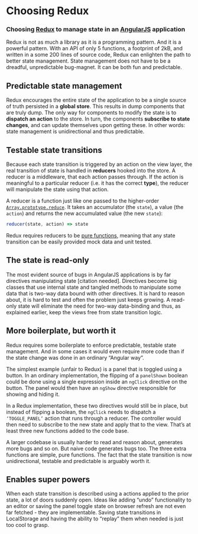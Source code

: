 # Choosing Redux

### Choosing [Redux](http://redux.js.org/) to manage state in an [AngularJS](https://angularjs.org/) application

Redux is not as much a library as it is a programming pattern. And it is a powerful pattern. With an API of only 5 functions, a footprint of 2kB, and written in a some 200 lines of source code, Redux can enlighten the path to better state management. State management does not have to be a dreadful, unpredictable bug-magnet. It can be both fun and predictable.

## Predictable state management

Redux encourages the entire state of the application to be a single source of truth persisted in a **global store**. This results in dump components that are truly dump. The only way for components to modify the state is to **dispatch an action** to the store. In turn, the components **subscribe to state changes**, and can update themselves upon getting these. In other words: state management is unidirectional and thus predictable.

## Testable state transitions

Because each state transition is triggered by an action on the view layer, the real transition of state is handled in **reducers** hooked into the store. A reducer is a middleware, that each action passes through. If the action is meaningful to a particular reducer (i.e. it has the correct **type**), the reducer will manipulate the state using that action.

A reducer is a function just like one passed to the higher-order [`Array.prototype.reduce`](https://developer.mozilla.org/en/docs/Web/JavaScript/Reference/Global_Objects/Array/reduce). It takes an accumulator (the `state`), a value (the `action`) and returns the new accumulated value (the new `state`):

```js
reducer(state, action) => state
```

Redux requires reducers to be [pure functions](https://en.wikipedia.org/wiki/Pure_function), meaning that any state transition can be easily provided mock data and unit tested.

## The state is read-only

The most evident source of bugs in AngularJS applications is by far directives manipulating state [citation needed]. Directives become big classes that use internal state and tangled methods to manipulate some data that is two-way data bound with other directives. It is hard to reason about, it is hard to test and often the problem just keeps growing. A read-only state will eliminate the need for two-way data-binding and thus, as explained earlier, keep the views free from state transition logic.

## More boilerplate, but worth it

Redux requires some boilerplate to enforce predictable, testable state management. And in some cases it would even require more code than if the state change was done in an ordinary “Angular way”.

The simplest example (unfair to Redux) is a panel that is toggled using a button. In an ordinary implementation, the flipping of a `panelShown` boolean could be done using a single expression inside an `ngClick` directive on the button. The panel would then have an `ngShow` directive responsible for showing and hiding it.

In a Redux implementation, these two directives would still be in place, but instead of flipping a boolean, the `ngClick` needs to dispatch a `‘TOGGLE_PANEL’` action that runs through a reducer. The controller would then need to subscribe to the new state and apply that to the view. That’s at least three new functions added to the code base.

A larger codebase is usually harder to read and reason about, generates more bugs and so on. But naive code generates bugs too. The three extra functions are simple, pure functions. The fact that the state transition is now unidirectional, testable and predictable is arguably worth it.

## Enables super powers

When each state transition is described using a actions applied to the prior state, a lot of doors suddenly open. Ideas like adding “undo” functionality to an editor or saving the panel toggle state on browser refresh are not even far fetched - they are implementable. Saving state transitions in LocalStorage and having the ability to “replay” them when needed is just too cool to grasp.
